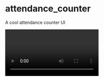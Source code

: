 # attendance_counter

A cool attendance counter UI

![Example](https://github.com/sxillocc/Hands-on-with-Flutter/blob/master/attendance_counter/assets/attendance_counter.webm)
